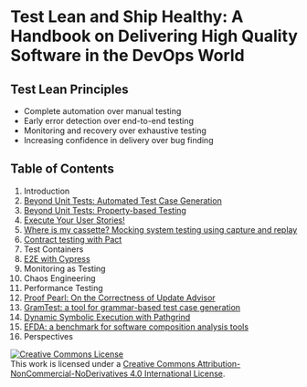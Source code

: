# Test Lean and Ship Healthy: A Handbook on Delivering High Quality Software in the DevOps World

## Test Lean Principles

- Complete automation over manual testing
- Early error detection over end-to-end testing
- Monitoring and recovery over exhaustive testing
- Increasing confidence in delivery over bug finding


## Table of Contents

1. Introduction
2. [Beyond Unit Tests: Automated Test Case Generation](chapters/01-automated-test-case-generation.md)
3. [Beyond Unit Tests: Property-based Testing](chapters/02-property-based-testing.md)
4. [Execute Your User Stories!](chapters/04-functional.md)
5. [Where is my cassette? Mocking system testing using capture and replay](chapters/03-where-is-my-casette.md)
6. [Contract testing with Pact](chapters/05-contract.md)
7. Test Containers
8. [E2E with Cypress](chapters/10-cypress.md)
9. Monitoring as Testing
10. Chaos Engineering
11. Performance Testing
12. [Proof Pearl: On the Correctness of Update Advisor](chapters/07-update-advisor.md)
13. [GramTest: a tool for grammar-based test case generation](chapters/grammar.md)
14. [Dynamic Symbolic Execution with Pathgrind](chapters/08-symbolic.md)
15. [EFDA: a benchmark for software composition analysis tools](chapters/09-efda.md)
16. Perspectives

<a rel="license" href="http://creativecommons.org/licenses/by-nc-nd/4.0/"><img alt="Creative Commons License" style="border-width:0" src="https://i.creativecommons.org/l/by-nc-nd/4.0/88x31.png" /></a><br />This work is licensed under a <a rel="license" href="http://creativecommons.org/licenses/by-nc-nd/4.0/">Creative Commons Attribution-NonCommercial-NoDerivatives 4.0 International License</a>.

